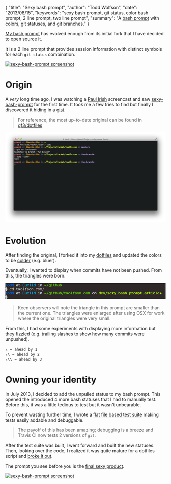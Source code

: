 {
  "title": "Sexy bash prompt",
  "author": "Todd Wolfson",
  "date": "2013/08/15",
  "keywords": "sexy bash prompt, git status, color bash prompt, 2 line prompt, two line prompt",
  "summary": "A [bash prompt](https://github.com/twolfson/sexy-bash-prompt) with colors, git statuses, and git branches."
}

[My bash prompt][sexy-bash-prompt] has evolved enough from its initial fork that I have decided to open source it.

It is a 2 line prompt that provides session information with distinct symbols for each `git status` combination.

[![sexy-bash-prompt screenshot][sexy-screenshot]][sexy-bash-prompt]

[sexy-screenshot]: //rawgithub.com/twolfson/sexy-bash-prompt/408f877d133ff12ea0986b29c9a26b30af332c9e/screenshot.png
[sexy-bash-prompt]: https://github.com/twolfson/sexy-bash-prompt

# Origin
A *very* long time ago, I was watching a [Paul Irish][] screencast and saw [sexy-bash-prompt][sexy-orig] for the first time. It took me a few tries to find but finally I discovered it hiding in a [gist][sexy-orig].

> For reference, the most up-to-date original can be found in [gf3/dotfiles][]

[![Original sexy-bash-prompt screenshot][sexy-orig-screenshot]][sexy-orig]

[Paul Irish]: http://www.paulirish.com/
[sexy-orig]: https://gist.github.com/gf3/306785/a35d28b6bdd0f7c54318cce510738438f04dabaa
[gf3/dotfiles]: https://github.com/gf3/dotfiles/blob/master/.bash_prompt
[sexy-orig-screenshot]: /public/images/articles/sexy-bash-prompt-original.png

# Evolution
After finding the original, I forked it into my [dotfiles][] and updated the colors to be [colder][] (e.g. bluer).

[dotfiles]: https://github.com/twolfson/dotfiles
[colder]: http://en.wikipedia.org/wiki/Color_theory#Warm_vs._cool_colors

Eventually, I wanted to display when commits have not been pushed. From this, the triangles were born.

[![Initial fork of sexy-bash-prompt screenshot][sexy-inital-fork-screenshot]][sexy-inital-fork]

[sexy-inital-fork-screenshot]: /public/images/articles/sexy-bash-prompt-initial-fork.png
[sexy-inital-fork]: https://github.com/twolfson/dotfiles/blob/086b80ee20ee89e697dd04b9686838c7a5203198/.bashrc#L6-L121

> Keen observers will note the triangle in this prompt are smaller than the current one. The triangles were enlarged after using OSX for work where the original triangles were very small.

From this, I had some experiments with displaying more information but they fizzled (e.g. trailing slashes to show how many commits were unpushed).

```
▵ = ahead by 1
▵\ = ahead by 2
▵\\ = ahead by 3
```

# Owning your identity
In July 2013, I decided to add the unpulled status to my bash prompt. This opened the introduced 4 more bash statuses that I had to manually test. Before this, it was a little tedious to test but it wasn't unbearable.

To prevent wasting further time, I wrote a [flat file based test suite][flat-tests] making tests easily addable and debuggable.

> The payoff of this has been amazing; debugging is a breeze and Travis CI now tests 2 versions of `git`.

[flat-tests]: https://github.com/twolfson/sexy-bash-prompt/tree/24ec53111d562f2e0f2f076bc555776759a64382/test

After the test suite was built, I went forward and built the new statuses. Then, looking over the code, I realized it was quite mature for a dotfiles script and [broke it out][sexy-bash-prompt].

The prompt you see before you is the [final sexy product][sexy-bash-prompt].

[![sexy-bash-prompt screenshot][sexy-screenshot]][sexy-bash-prompt]
